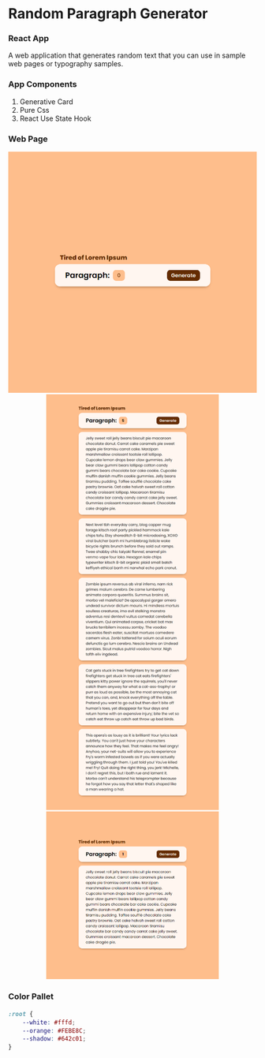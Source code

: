 # Random Paragraph Generator

### React App
A web application that generates random text that you can use in sample web pages or typography samples.

### App Components

1. Generative Card
2. Pure Css
3. React Use State Hook

### Web Page

<div align="center">
<img src="./webpage.png">
<img src="./webpage_1.png" width=350px>
<img src="./webpage_2.png" width=350px>
</div>

### Color Pallet

```CSS
:root {
    --white: #fffd;
    --orange: #FEBE8C;
    --shadow: #642c01;
}
```
